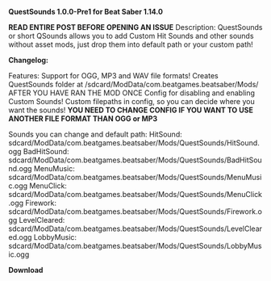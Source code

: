 __**QuestSounds 1.0.0-Pre1 for Beat Saber 1.14.0**__

**READ ENTIRE POST BEFORE OPENING AN ISSUE**
Description:
QuestSounds or short QSounds allows you to add Custom Hit Sounds and other sounds without asset mods, 
just drop them into default path or your custom path!

__**Changelog:**__ 


Features:
  Support for OGG, MP3 and WAV file formats!
  Creates QuestSounds folder at /sdcard/ModData/com.beatgames.beatsaber/Mods/
  AFTER YOU HAVE RAN THE MOD ONCE
  Config for disabling and enabling Custom Sounds!
  Custom filepaths in config, so you can decide where you want the sounds!
**YOU NEED TO CHANGE CONFIG IF YOU WANT TO USE ANOTHER FILE FORMAT THAN OGG or MP3**

Sounds you can change and default path:
  HitSound:         sdcard/ModData/com.beatgames.beatsaber/Mods/QuestSounds/HitSound.ogg
  BadHitSound:		sdcard/ModData/com.beatgames.beatsaber/Mods/QuestSounds/BadHitSound.ogg
  MenuMusic:		sdcard/ModData/com.beatgames.beatsaber/Mods/QuestSounds/MenuMusic.ogg
  MenuClick:		sdcard/ModData/com.beatgames.beatsaber/Mods/QuestSounds/MenuClick.ogg
  Firework:         sdcard/ModData/com.beatgames.beatsaber/Mods/QuestSounds/Firework.ogg
  LevelCleared:		sdcard/ModData/com.beatgames.beatsaber/Mods/QuestSounds/LevelCleared.ogg
  LobbyMusic:		sdcard/ModData/com.beatgames.beatsaber/Mods/QuestSounds/LobbyMusic.ogg

__**Download**__